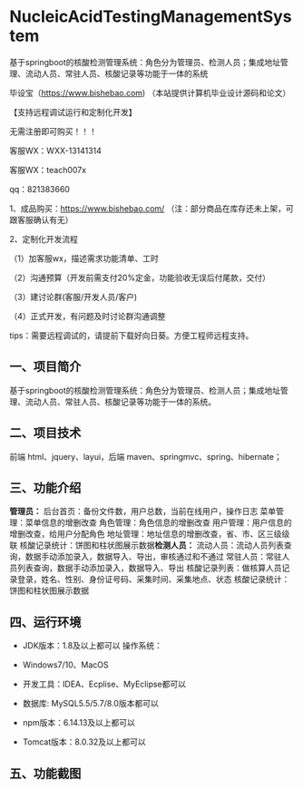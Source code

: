# NucleicAcidTestingManagementSystem
 基于springboot的核酸检测管理系统：角色分为管理员、检测人员；集成地址管理、流动人员、常驻人员、核酸记录等功能于一体的系统

毕设宝（https://www.bishebao.com) （本站提供计算机毕业设计源码和论文）

【支持远程调试运行和定制化开发】

无需注册即可购买！！！

客服WX：WXX-13141314

客服WX：teach007x

qq：821383660


1、成品购买：https://www.bishebao.com/ （注：部分商品在库存还未上架，可跟客服确认有无）

2、定制化开发流程

（1）加客服wx，描述需求功能清单、工时

（2）沟通预算（开发前需支付20%定金，功能验收无误后付尾款，交付）

（3）建讨论群(客服/开发人员/客户)

（4）正式开发，有问题及时讨论群沟通调整

tips：需要远程调试的，请提前下载好向日葵。方便工程师远程支持。
<h2>一、项目简介</h2>
基于springboot的核酸检测管理系统：角色分为管理员、检测人员；集成地址管理、流动人员、常驻人员、核酸记录等功能于一体的系统。
<h2>二、项目技术</h2>
前端 html、jquery、layui，后端 maven、springmvc、spring、hibernate；
<h2>三、功能介绍</h2>
<div class="markdown-heading" dir="auto">
<div class="markdown-heading" dir="auto"><strong>管理员：</strong>
后台首页：备份文件数，用户总数，当前在线用户，操作日志
菜单管理：菜单信息的增删改查
角色管理：角色信息的增删改查
用户管理：用户信息的增删改查，给用户分配角色
地址管理：地址信息的增删改查，省、市、区三级级联
核酸记录统计：饼图和柱状图展示数据<strong>检测人员：</strong>
流动人员：流动人员列表查询，数据手动添加录入，数据导入、导出，审核通过和不通过
常驻人员：常驻人员列表查询，数据手动添加录入，数据导入、导出
核酸记录列表：做核算人员记录登录，姓名、性别、身份证号码、采集时间、采集地点、状态
核酸记录统计：饼图和柱状图展示数据

</div>
</div>
<h2>四、运行环境</h2>
<ul dir="auto">
 	<li>
<p dir="auto">JDK版本：1.8及以上都可以 操作系统：</p>
</li>
 	<li>
<p dir="auto">Windows7/10、MacOS</p>
</li>
 	<li>
<p dir="auto">开发工具：IDEA、Ecplise、MyEclipse都可以</p>
</li>
 	<li>
<p dir="auto">数据库: MySQL5.5/5.7/8.0版本都可以</p>
</li>
 	<li>
<p dir="auto">npm版本：6.14.13及以上都可以</p>
</li>
 	<li>
<p dir="auto">Tomcat版本：8.0.32及以上都可以</p>
</li>
</ul>
<h2>五、功能截图</h2>
<img class="aligncenter size-full wp-image" src="https://www.bishebao.com/wp-content/uploads/2024/07/Java毕业设计-基于springboot的核酸检测管理系统/result/image_1_1.png" alt="" />
<img class="aligncenter size-full wp-image" src="https://www.bishebao.com/wp-content/uploads/2024/07/Java毕业设计-基于springboot的核酸检测管理系统/result/image_2_2.png" alt="" />
<img class="aligncenter size-full wp-image" src="https://www.bishebao.com/wp-content/uploads/2024/07/Java毕业设计-基于springboot的核酸检测管理系统/result/image_3_3.png" alt="" />
<img class="aligncenter size-full wp-image" src="https://www.bishebao.com/wp-content/uploads/2024/07/Java毕业设计-基于springboot的核酸检测管理系统/result/image_4_4.png" alt="" />
<img class="aligncenter size-full wp-image" src="https://www.bishebao.com/wp-content/uploads/2024/07/Java毕业设计-基于springboot的核酸检测管理系统/result/image_5_5.png" alt="" />
<img class="aligncenter size-full wp-image" src="https://www.bishebao.com/wp-content/uploads/2024/07/Java毕业设计-基于springboot的核酸检测管理系统/result/image_6_6.png" alt="" />
<img class="aligncenter size-full wp-image" src="https://www.bishebao.com/wp-content/uploads/2024/07/Java毕业设计-基于springboot的核酸检测管理系统/result/image_7_7.png" alt="" />
<img class="aligncenter size-full wp-image" src="https://www.bishebao.com/wp-content/uploads/2024/07/Java毕业设计-基于springboot的核酸检测管理系统/result/image_8_8.png" alt="" />